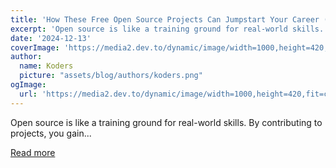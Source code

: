 ```yaml
---
title: 'How These Free Open Source Projects Can Jumpstart Your Career (No Experience? No Problem!)'
excerpt: 'Open source is like a training ground for real-world skills. By contributing to projects, you gain...'
date: '2024-12-13'
coverImage: 'https://media2.dev.to/dynamic/image/width=1000,height=420,fit=cover,gravity=auto,format=auto/https%3A%2F%2Fdev-to-uploads.s3.amazonaws.com%2Fuploads%2Farticles%2Fuy7my8bh64xl6n7yc62l.gif'
author:
  name: Koders
  picture: "assets/blog/authors/koders.png"
ogImage:
  url: 'https://media2.dev.to/dynamic/image/width=1000,height=420,fit=cover,gravity=auto,format=auto/https%3A%2F%2Fdev-to-uploads.s3.amazonaws.com%2Fuploads%2Farticles%2Fuy7my8bh64xl6n7yc62l.gif'
---
```


Open source is like a training ground for real-world skills. By contributing to projects, you gain...

[Read more](https://dev.to/swirl/how-these-free-open-source-projects-can-jumpstart-your-career-no-experience-no-problem-4e44)
